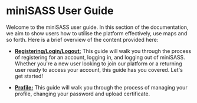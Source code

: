 # miniSASS User Guide

Welcome to the miniSASS user guide. In this section of the documentation, we aim to show users how to utilise the platform effectively, use maps and so forth. Here is a brief overview of the content provided here:

* **[Registering/Login/Logout:](./register-login-logout.md)** This guide will walk you through the process of registering for an account, logging in, and logging out of miniSASS. Whether you're a new user looking to join our platform or a returning user ready to access your account, this guide has you covered. Let's get started!

* **[Profile:](./profile.md)** This guide will walk you through the process of managing your profile, changing your password and upload certificate.
